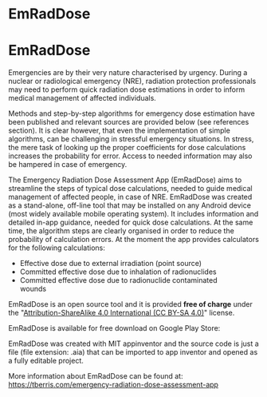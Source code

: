 # EmRadDose
# EmRadDose
<!-- wp:paragraph -->
<p>Emergencies are by their very nature characterised by urgency. During a nuclear or radiological emergency (NRE), radiation protection professionals may need to perform quick radiation dose estimations in order to inform medical management of affected individuals. </p>
<!-- /wp:paragraph -->

<!-- wp:paragraph -->
<p>Methods and step-by-step algorithms for emergency dose estimation have been published and relevant sources are provided below (see references section). It is clear however, that even the implementation of simple algorithms, can be challenging in stressful emergency situations. In stress, the mere task of looking up the proper coefficients for dose calculations increases the probability for error. Access to needed information may also be hampered in case of emergency.</p>
<!-- /wp:paragraph -->

<!-- wp:paragraph -->
<p>The Emergency Radiation Dose Assessment App (EmRadDose) aims to streamline the steps of typical dose calculations, needed to guide medical management of affected people, in case of NRE. EmRadDose was created as a stand-alone, off-line tool that may be installed on any Android device (most widely available mobile operating system). It includes information and detailed in-app guidance, needed for quick dose calculations. At the same time, the algorithm steps are clearly organised in order to reduce the probability of calculation errors.  At the moment the app provides calculators for the following calculations:</p>
<!-- /wp:paragraph -->

<!-- wp:list -->
<ul><li>Effective dose due to external irradiation (point source)</li><li>Committed effective dose due to inhalation of radionuclides</li><li>Committed effective dose due to radionuclide contaminated  <br>wounds</li></ul>
<!-- /wp:list -->

<!-- wp:paragraph -->
<p>EmRadDose is an open source tool and it is provided <strong>free of charge</strong> under the "<a rel="noreferrer noopener" aria-label="Attribution-ShareAlike 4.0 International (CC BY-SA 4.0) (opens in a new tab)" href="https://creativecommons.org/licenses/by-sa/4.0/" target="_blank">Attribution-ShareAlike 4.0 International (CC BY-SA 4.0)</a>" license. </p>
<!-- /wp:paragraph -->

<!-- wp:paragraph -->
<p>EmRadDose is available for free download on Google Play Store:</p>
<!-- /wp:paragraph -->

<!-- wp:paragraph -->
<p>EmRadDose was created with MIT appinventor and the source code is just a file (file extension: .aia) that can be imported to app inventor and opened as a fully editable project. </p>
<!-- /wp:paragraph -->

<!-- wp:paragraph -->
<p>More information about EmRadDose can be found at: <a rel="noreferrer noopener" aria-label="Attribution-ShareAlike 4.0 International (CC BY-SA 4.0) (opens in a new tab)" href="https://tberris.com/emergency-radiation-dose-assessment-app" target="_blank">https://tberris.com/emergency-radiation-dose-assessment-app</a></p>
<!-- /wp:paragraph -->
